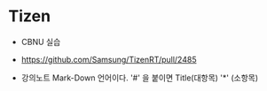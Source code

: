# Tizen
 * CBNU 실습
  * https://github.com/Samsung/TizenRT/pull/2485

 * 강의노트
Mark-Down 언어이다.
'#' 을 붙이면 Title(대항목)
'*' (소항목)
